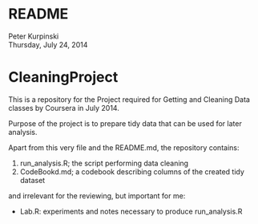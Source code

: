 # README
Peter Kurpinski  
Thursday, July 24, 2014  

# CleaningProject


This is a repository for the Project required for Getting and Cleaning Data classes by Coursera in July 2014. 

Purpose of the project is to prepare tidy data that can be used for later analysis. 

Apart from this very file and the README.md, the repository contains:

1. run_analysis.R; the script performing data cleaning  
2. CodeBookd.md; a codebook describing columns of the created tidy dataset 

and irrelevant for the reviewing, but important for me:
* Lab.R: experiments and notes necessary to produce run_analysis.R
